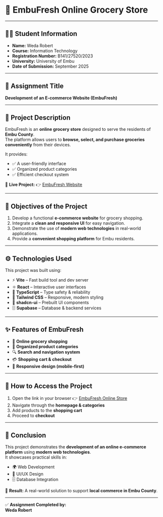 # 🛒 EmbuFresh Online Grocery Store  

---

## 👨‍🎓 Student Information  

- **Name:** Weda Robert  
- **Course:** Information Technology  
- **Registration Number:** B141/27520/2023  
- **University:** University of Embu  
- **Date of Submission:** September 2025  

---

## 📌 Assignment Title  

**Development of an E-commerce Website (EmbuFresh)**  

---

## 📝 Project Description  

EmbuFresh is an **online grocery store** designed to serve the residents of **Embu County**.  
The platform allows users to **browse, select, and purchase groceries conveniently** from their devices.  

It provides:  
- ✅ A user-friendly interface  
- ✅ Organized product categories  
- ✅ Efficient checkout system  

🔗 **Live Project:** 👉 [EmbuFresh Website](https://embufresh.lovable.app/)  

---

## 🎯 Objectives of the Project  

1. Develop a functional **e-commerce website** for grocery shopping.  
2. Integrate a **clean and responsive UI** for easy navigation.  
3. Demonstrate the use of **modern web technologies** in real-world applications.  
4. Provide a **convenient shopping platform** for Embu residents.  

---

## ⚙️ Technologies Used  

This project was built using:  

- ⚡ **Vite** – Fast build tool and dev server  
- ⚛️ **React** – Interactive user interfaces  
- 🔐 **TypeScript** – Type safety & reliability  
- 🎨 **Tailwind CSS** – Responsive, modern styling  
- 🧩 **shadcn-ui** – Prebuilt UI components  
- 🗄️ **Supabase** – Database & backend services  

---

## ✨ Features of EmbuFresh  

- 🛒 **Online grocery shopping**  
- 📂 **Organized product categories**  
- 🔍 **Search and navigation system**  
- 💳 **Shopping cart & checkout**  
- 📱 **Responsive design (mobile-first)**  

---

## 🚀 How to Access the Project  

1. Open the link in your browser 👉 [EmbuFresh Online Store](https://embufresh.lovable.app/)  
2. Navigate through the **homepage & categories**  
3. Add products to the **shopping cart**  
4. Proceed to **checkout**  

---

## 🏁 Conclusion  

This project demonstrates the **development of an online e-commerce platform** using **modern web technologies**.  
It showcases practical skills in:  
- 🌍 Web Development  
- 🎨 UI/UX Design  
- 🗄️ Database Integration  

📌 **Result:** A real-world solution to support **local commerce in Embu County**.  

---

✅ **Assignment Completed by:**  
**Weda Robert**  
